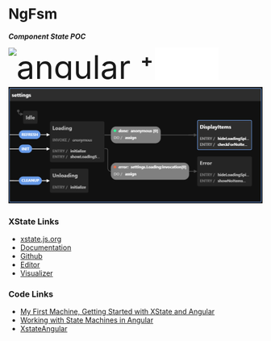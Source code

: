 # NgFsm

**_Component State POC_**

<div style="height: 64px; display: flex; flex-direction: row; justify-content: start; align-items: center; font-size: 64px; text-align: center;">
    <img alt="angular" src="https://angular.io/assets/images/logos/angular/logo-nav@2x.png" height="64" style="text-align: center;">
    <span style="width:64px;height:64px;position: relative;margin-top: -64px;margin-right:-16px;">&#8330;</span>
    <img alt="xstate" src="https://raw.githubusercontent.com/statelyai/public-assets/main/logos/xstate-logo-white-nobg.svg" height="64" style="text-align: center;">
</div>


![State Chart](./src/assets/images/machine-diag.png)

### XState Links

- [xstate.js.org](https://xstate.js.org/)
- [Documentation](https://xstate.js.org/docs)
- [Github](https://github.com/statelyai/xstate)
- [Editor](https://stately.ai/editor)
- [Visualizer](https://stately.ai/viz)

### Code Links

- [My First Machine, Getting Started with XState and Angular](https://calebukle.com/blog/my-first-machine-getting-started-with-xstate-and-angular)
- [Working with State Machines in Angular](https://medium.com/angular-athens/working-with-state-machines-in-angular-2817441e26bf)
- [XstateAngular](https://github.com/stefanoslig/xstate-angular)
